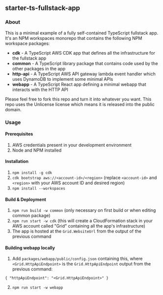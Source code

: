 ## starter-ts-fullstack-app

### About

This is a minimal example of a fully self-contained TypeScript fullstack app. It's an NPM workspaces monorepo that
contains the following NPM workspace packages:

* **cdk** - A TypeScript AWS CDK app that defines all the infrastructure for the fullstack app
* **common** - A TypeScript library package that contains code used by the other packages in the app
* **http-api** - A TypeScript AWS API gateway lambda event handler which uses DynamoDB to implement some minimal APIs
* **webapp** - A TypeScript React app defining a minimal webapp that interacts with the HTTP API

Please feel free to fork this repo and turn it into whatever you want. This repo uses the Unlicense license which means
it is released into the public domain.

### Usage

#### Prerequisites

1. AWS credentials present in your development environment
2. Node and NPM installed

#### Installation

1. `npm install -g cdk`
2. `cdk bootstrap aws://<account-id>/<region>` (replace `<account-id>` and `<region>` with your AWS account ID and desired
region)
3. `npm install --workspaces`

#### Build & Deployment

1. `npm run build -w common` (only necessary on first build or when editing common package)
2. `npm run start -w cdk` (this will create a CloudFormation stack in your AWS account called "Grid" containing all the
app's infrastructure)
3. The app is hosted at the `Grid.WebsiteUrl` from the output of the previous command

#### Building webapp locally

1. Add `packages/webapp/public/config.json` containing this, where `<Grid.HttpApiEndpoint>` is the `Grid.HttpApiEndpoint` output from the previous command:

```
{ "httpApiEndpoint": "<Grid.HttpApiEndpoint>" }
```
2. `npm run start -w webapp`
